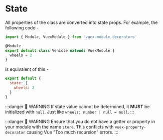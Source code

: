 # State

<sponsor-cb-sidebar/>

All properties of the class are converted into state props.
For example, the following code -

```typescript {5}
import { Module, VuexModule } from 'vuex-module-decorators'

@Module
export default class Vehicle extends VuexModule {
  wheels = 2
}
```

is equivalent of this -

```js {3}
export default {
  state: {
    wheels: 2
  }
}
```

:::danger 🚨 WARNING
If state value cannot be determined, it **MUST** be initialized with `null`. Just like `wheels: number | null = null`.
:::

:::danger 🚨 WARNING
Ensure that you do not have a getter or property in your module with the name `store`. This conflicts with `vuex-property-decorator` causing Vue "Too much recursion" errors.
:::
